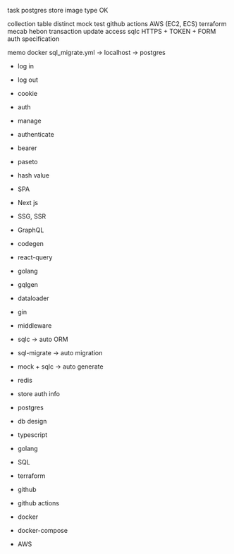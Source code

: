 task
postgres store image type OK

collection table distinct
mock test
github actions
AWS (EC2, ECS)
terraform
mecab
hebon
transaction update access sqlc
HTTPS + TOKEN + FORM auth
specification

memo
docker
sql_migrate.yml -> localhost -> postgres

- log in
- log out
- cookie
- auth
- manage

- authenticate
- bearer
- paseto
- hash value

- SPA
- Next js
- SSG, SSR

- GraphQL
- codegen
- react-query

- golang
- gqlgen
- dataloader
- gin
- middleware
- sqlc -> auto ORM
- sql-migrate -> auto migration
- mock + sqlc -> auto generate

- redis
- store auth info

- postgres
- db design

- typescript
- golang
- SQL
- terraform
- github
- github actions
- docker
- docker-compose
- AWS
